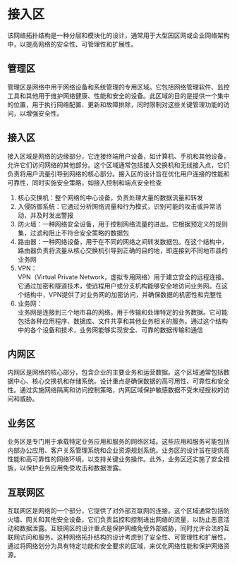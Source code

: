 # 接入区
该网络拓扑结构是一种分层和模块化的设计，通常用于大型园区网或企业网络架构中，以提高网络的安全性、可管理性和扩展性。

## 管理区
管理区是网络中用于网络设备和系统管理的专用区域。它包括网络管理软件、监控工具和其他用于维护网络健康、性能和安全的设备。此区域的目的是提供一个集中的位置，用于执行网络配置、更新和故障排除，同时限制对这些关键管理功能的访问，以增强安全性。

## 接入区
接入区域是网络的边缘部分，它连接终端用户设备，如计算机、手机和其他设备，允许它们访问网络的其他部分。这个区域通常包括接入交换机和无线接入点，它们负责将用户流量引导到网络的核心部分。接入区的设计旨在优化用户连接的性能和可靠性，同时实施安全策略，如接入控制和端点安全检查

1. 核心交换机：整个网络的中心设备，负责处理大量的数据流量和转发
2. 入侵防御系统：它通过分析网络流量和行为模式，识别可能的攻击或异常活动，并及时发出警报
3. 防火墙：一种网络安全设备，用于控制网络流量的进出。它根据预定义的规则集，过滤和阻止不符合安全策略的数据包
4. 路由器：一种网络设备，用于在不同的网络之间转发数据包。在这个结构中，路由器负责将流量从核心交换机引导到正确的目的地，即连接到不同地市县的业务网
5. VPN：  
    VPN（Virtual Private Network，虚拟专用网络）用于建立安全的远程连接。它通过加密和隧道技术，使远程用户或分支机构能够安全地访问业务网。在这个结构中，VPN提供了对业务网的加密访问，并确保数据的机密性和完整性
6. 业务网：  
    业务网是连接到三个地市县的网络，用于传输和处理特定的业务数据。它可能包括各种应用程序、数据库、文件共享和其他业务相关的服务。通过这个结构中的各个设备和技术，业务网能够实现安全、可靠的数据传输和通信

## 内网区
内网区是网络的核心部分，包含企业的主要业务和运营数据。这个区域通常包括数据中心、核心交换机和存储系统。设计重点是确保数据的高可用性、可靠性和安全性。通过实施网络隔离和访问控制策略，内网区域保护敏感数据不受未经授权的访问和威胁。

## 业务区
业务区是专门用于承载特定业务应用和服务的网络区域。这些应用和服务可能包括内部办公应用、客户关系管理系统和企业资源规划系统。业务区的设计旨在提供高性能和高可靠性的网络环境，以支持关键业务操作。此外，业务区还实施了安全措施，以保护业务应用免受攻击和数据泄露。

## 互联网区
互联网区是网络的一个部分，它提供了对外部互联网的连接。这个区域通常包括防火墙、网关和其他安全设备，它们负责监控和控制进出网络的流量，以防止恶意活动和数据泄露。互联网区的设计重点是保护网络免受外部威胁，同时允许合法的互联网访问和服务。这种网络拓扑结构的设计考虑到了安全性、可管理性和扩展性，通过将网络划分为具有特定功能和安全要求的区域，来优化网络性能和保护网络资源。

